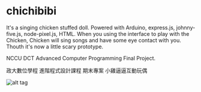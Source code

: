 # chichibibi
It's a singing chicken stuffed doll.
Powered with Arduino, express.js, johnny-five.js, node-pixel.js, HTML.
When you using the interface to play with the Chicken, Chicken will sing songs and have some eye contact with you.
Thouth it's now a little scary prototype.


NCCU DCT Advanced Computer Programming Final Project.

政大數位學程 進階程式設計課程 期末專案
小雞逼逼互動玩偶


![alt tag](https://raw.githubusercontent.com/tzuyulien/chichibibi/master/1.jpg)
